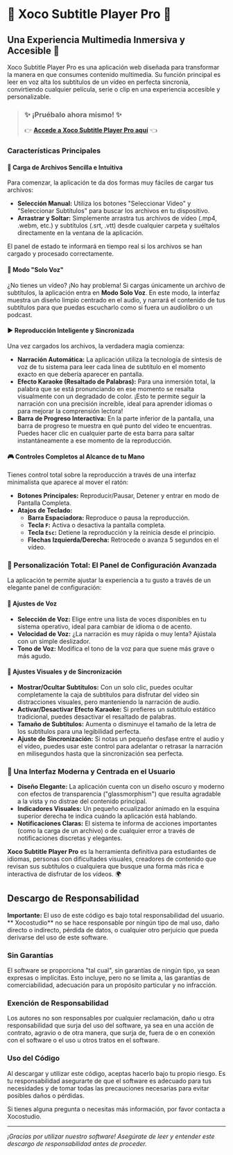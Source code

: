 # 🚀 Xoco Subtitle Player Pro 🚀

## Una Experiencia Multimedia Inmersiva y Accesible 🌈

Xoco Subtitle Player Pro es una aplicación web diseñada para transformar la manera en que consumes contenido multimedia. Su función principal es leer en voz alta los subtítulos de un vídeo en perfecta sincronía, convirtiendo cualquier película, serie o clip en una experiencia accesible y personalizable.

> ### ✨ ¡Pruébalo ahora mismo! ✨
>
> 👉 [**Accede a Xoco Subtitle Player Pro aquí**](https://xocostudio.github.io/xocosubtitleplayer/) 👈




### Características Principales

#### 📁 Carga de Archivos Sencilla e Intuitiva

Para comenzar, la aplicación te da dos formas muy fáciles de cargar tus archivos:

*   **Selección Manual:** Utiliza los botones "Seleccionar Video" y "Seleccionar Subtítulos" para buscar los archivos en tu dispositivo.
*   **Arrastrar y Soltar:** Simplemente arrastra tus archivos de vídeo (.mp4, .webm, etc.) y subtítulos (.srt, .vtt) desde cualquier carpeta y suéltalos directamente en la ventana de la aplicación.

El panel de estado te informará en tiempo real si los archivos se han cargado y procesado correctamente.

#### 🎤 Modo "Solo Voz"

¿No tienes un vídeo? ¡No hay problema! Si cargas únicamente un archivo de subtítulos, la aplicación entra en **Modo Solo Voz**. En este modo, la interfaz muestra un diseño limpio centrado en el audio, y narrará el contenido de tus subtítulos para que puedas escucharlo como si fuera un audiolibro o un podcast.

#### ▶️ Reproducción Inteligente y Sincronizada

Una vez cargados los archivos, la verdadera magia comienza:

*   **Narración Automática:** La aplicación utiliza la tecnología de síntesis de voz de tu sistema para leer cada línea de subtítulo en el momento exacto en que debería aparecer en pantalla.
*   **Efecto Karaoke (Resaltado de Palabras):** Para una inmersión total, la palabra que se está pronunciando en ese momento se resalta visualmente con un degradado de color. ¡Esto te permite seguir la narración con una precisión increíble, ideal para aprender idiomas o para mejorar la comprensión lectora!
*   **Barra de Progreso Interactiva:** En la parte inferior de la pantalla, una barra de progreso te muestra en qué punto del vídeo te encuentras. Puedes hacer clic en cualquier parte de esta barra para saltar instantáneamente a ese momento de la reproducción.

#### 🎮 Controles Completos al Alcance de tu Mano

Tienes control total sobre la reproducción a través de una interfaz minimalista que aparece al mover el ratón:

*   **Botones Principales:** Reproducir/Pausar, Detener y entrar en modo de Pantalla Completa.
*   **Atajos de Teclado:**
    *   **Barra Espaciadora:** Reproduce o pausa la reproducción.
    *   **Tecla `F`:** Activa o desactiva la pantalla completa.
    *   **Tecla `Esc`:** Detiene la reproducción y la reinicia desde el principio.
    *   **Flechas Izquierda/Derecha:** Retrocede o avanza 5 segundos en el vídeo.

### 🎨 Personalización Total: El Panel de Configuración Avanzada

La aplicación te permite ajustar la experiencia a tu gusto a través de un elegante panel de configuración:

#### 💬 Ajustes de Voz

*   **Selección de Voz:** Elige entre una lista de voces disponibles en tu sistema operativo, ideal para cambiar de idioma o de acento.
*   **Velocidad de Voz:** ¿La narración es muy rápida o muy lenta? Ajústala con un simple deslizador.
*   **Tono de Voz:** Modifica el tono de la voz para que suene más grave o más agudo.

#### 👀 Ajustes Visuales y de Sincronización

*   **Mostrar/Ocultar Subtítulos:** Con un solo clic, puedes ocultar completamente la caja de subtítulos para disfrutar del vídeo sin distracciones visuales, pero manteniendo la narración de audio.
*   **Activar/Desactivar Efecto Karaoke:** Si prefieres un subtítulo estático tradicional, puedes desactivar el resaltado de palabras.
*   **Tamaño de Subtítulos:** Aumenta o disminuye el tamaño de la letra de los subtítulos para una legibilidad perfecta.
*   **Ajuste de Sincronización:** Si notas un pequeño desfase entre el audio y el vídeo, puedes usar este control para adelantar o retrasar la narración en milisegundos hasta que la sincronización sea perfecta.

### 🌟 Una Interfaz Moderna y Centrada en el Usuario

*   **Diseño Elegante:** La aplicación cuenta con un diseño oscuro y moderno con efectos de transparencia ("glassmorphism") que resulta agradable a la vista y no distrae del contenido principal.
*   **Indicadores Visuales:** Un pequeño ecualizador animado en la esquina superior derecha te indica cuándo la aplicación está hablando.
*   **Notificaciones Claras:** El sistema te informa de acciones importantes (como la carga de un archivo) o de cualquier error a través de notificaciones discretas y elegantes.

**Xoco Subtitle Player Pro** es la herramienta definitiva para estudiantes de idiomas, personas con dificultades visuales, creadores de contenido que revisan sus subtítulos o cualquiera que busque una forma más rica e interactiva de disfrutar de los vídeos. 🌍




## Descargo de Responsabilidad

**Importante:** El uso de este código es bajo total responsabilidad del usuario. ** Xocostudio** no se hace responsable por ningún tipo de mal uso, daño directo o indirecto, pérdida de datos, o cualquier otro perjuicio que pueda derivarse del uso de este software.

### Sin Garantías

El software se proporciona "tal cual", sin garantías de ningún tipo, ya sean expresas o implícitas. Esto incluye, pero no se limita a, las garantías de comerciabilidad, adecuación para un propósito particular y no infracción.

### Exención de Responsabilidad

Los autores no son responsables por cualquier reclamación, daño u otra responsabilidad que surja del uso del software, ya sea en una acción de contrato, agravio o de otra manera, que surja de, fuera de o en conexión con el software o el uso u otros tratos en el software.

### Uso del Código

Al descargar y utilizar este código, aceptas hacerlo bajo tu propio riesgo. Es tu responsabilidad asegurarte de que el software es adecuado para tus necesidades y de tomar todas las precauciones necesarias para evitar posibles daños o pérdidas.



Si tienes alguna pregunta o necesitas más información, por favor contacta a Xocostudio.

---

*¡Gracias por utilizar nuestro software! Asegúrate de leer y entender este descargo de responsabilidad antes de proceder.*

